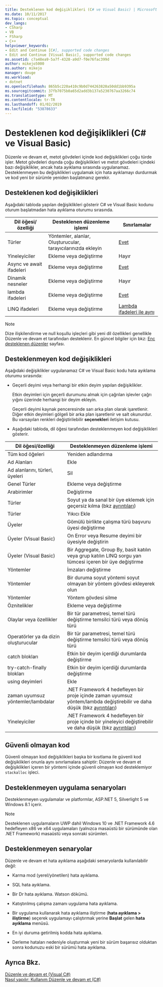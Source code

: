 ```yaml
---
title: Desteklenen kod değişiklikleri (C# ve Visual Basic) | Microsoft Docs
ms.date: 10/11/2017
ms.topic: conceptual
dev_langs:
- CSharp
- VB
- FSharp
- C++
helpviewer_keywords:
- Edit and Continue [C#], supported code changes
- Edit and Continue [Visual Basic], supported code changes
ms.assetid: c7a48ea9-5a7f-4328-a9d7-f0e76fac399d
author: mikejo5000
ms.author: mikejo
manager: douge
ms.workload:
- dotnet
ms.openlocfilehash: 865b5c220a410c9b0d744263820a50dd1bb9395a
ms.sourcegitcommit: 37fb7075b0a65d2add3b137a5230767aa3266c74
ms.translationtype: MT
ms.contentlocale: tr-TR
ms.lasthandoff: 01/02/2019
ms.locfileid: "53878633"
---
```

# <a name="supported-code-changes-c-and-visual-basic"></a>Desteklenen kod değişiklikleri (C# ve Visual Basic)
Düzenle ve devam et, metot gövdeleri içinde kod değişiklikleri çoğu türde işler. Metot gövdeleri dışında çoğu değişiklikleri ve metot gövdeleri içindeki bazı değişiklikler, ancak hata ayıklama sırasında uygulanamaz. Desteklenmeyen bu değişiklikleri uygulamak için hata ayıklamayı durdurmak ve kod yeni bir sürümle yeniden başlatmanız gerekir.

## <a name="supported-changes-to-code"></a>Desteklenen kod değişiklikleri

Aşağıdaki tabloda yapılan değişiklikleri gösterir C# ve Visual Basic kodunu oturum başlatmadan hata ayıklama oturumu sırasında.

|Dil öğesi/özelliği|Desteklenen düzenleme işlemi|Sınırlamalar|
|-|-|-|
|Türler|Yöntemler, alanlar, Oluşturucular, tarayıcılarınızda ekleyin|[Evet](https://github.com/dotnet/roslyn/wiki/EnC-Supported-Edits)|
|Yineleyiciler|Ekleme veya değiştirme|Hayır|
|Async ve await ifadeleri|Ekleme veya değiştirme|[Evet](https://github.com/dotnet/roslyn/wiki/EnC-Supported-Edits)|
|Dinamik nesneler|Ekleme veya değiştirme|Hayır|
|lambda ifadeleri|Ekleme veya değiştirme|[Evet](https://github.com/dotnet/roslyn/wiki/EnC-Supported-Edits)|
|LINQ ifadeleri|Ekleme veya değiştirme|[Lambda ifadeleri ile aynı](https://github.com/dotnet/roslyn/wiki/EnC-Supported-Edits)|

> [!NOTE]
> Dize ilişkilendirme ve null koşullu işleçleri gibi yeni dil özellikleri genellikle Düzenle ve devam et tarafından desteklenir. En güncel bilgiler için bkz: [Enc desteklenen düzenler](https://github.com/dotnet/roslyn/wiki/EnC-Supported-Edits) sayfası.

## <a name="unsupported-changes-to-code"></a>Desteklenmeyen kod değişiklikleri
 Aşağıdaki değişiklikler uygulanamaz C# ve Visual Basic kodu hata ayıklama oturumu sırasında:  
  
-   Geçerli deyimi veya herhangi bir etkin deyim yapılan değişiklikler.  
  
     Etkin deyimleri için geçerli durumunu almak için çağrılan işlevler çağrı yığını üzerinde herhangi bir deyim ekleyin.  
  
     Geçerli deyimi kaynak penceresinde sarı arka plan olarak işaretlenir. Diğer etkin deyimleri gölgeli bir arka plan işaretlenir ve salt okunurdur. Bu varsayılan renkleri değiştirilebilir **seçenekleri** iletişim kutusu.

- Aşağıdaki tabloda, dil öğesi tarafından desteklenmeyen kod değişiklikleri gösterir.

|Dil öğesi/özelliği|Desteklenmeyen düzenleme işlemi|
|-|-|
|Tüm kod öğeleri|Yeniden adlandırma|
|Ad Alanları|Ekle|
|Ad alanlarını, türleri, üyeleri|Sil|
|Genel Türler|Ekleme veya değiştirme|
|Arabirimler|Değiştirme|
|Türler|Soyut ya da sanal bir üye eklemek için geçersiz kılma (bkz [ayrıntıları](https://github.com/dotnet/roslyn/wiki/EnC-Supported-Edits))|
|Türler|Yıkıcı Ekle|
|Üyeler|Gömülü birlikte çalışma türü başvuru üyesi değiştirme|
|Üyeler (Visual Basic)|On Error veya Resume deyimi bir üyesiyle değiştirin|
|Üyeler (Visual Basic)|Bir Aggregate, Group By, basit katılın veya grup katılın LINQ sorgu yan tümcesi içeren bir üye değiştirme|
|Yöntemler|İmzaları değiştirme|
|Yöntemler|Bir duruma soyut yöntemi soyut olmayan bir yöntem gövdesi ekleyerek olun|
|Yöntemler|Yöntem gövdesi silme|
|Öznitelikler|Ekleme veya değiştirme|
|Olaylar veya özellikler|Bir tür parametresi, temel türü değiştirme temsilci türü veya dönüş türü |
|Operatörler ya da dizin oluşturucular|Bir tür parametresi, temel türü değiştirme temsilci türü veya dönüş türü |
|catch blokları|Etkin bir deyim içerdiği durumlarda değiştirme|
|try-catch-finally blokları|Etkin bir deyim içerdiği durumlarda değiştirme|
|using deyimleri|Ekle|
|zaman uyumsuz yöntemler/lambdalar|.NET Framework 4 hedefleyen bir proje içinde zaman uyumsuz yöntem/lambda değiştirebilir ve daha düşük (bkz [ayrıntıları](https://github.com/dotnet/roslyn/wiki/EnC-Supported-Edits))|
|Yineleyiciler|.NET Framework 4 hedefleyen bir proje içinde bir yineleyici değiştirebilir ve daha düşük (bkz [ayrıntıları](https://github.com/dotnet/roslyn/wiki/EnC-Supported-Edits))|
  
## <a name="unsafe-code"></a>Güvenli olmayan kod  
 Güvenli olmayan kod değişiklikleri başka bir kısıtlama ile güvenli kod değişiklikleri onunla aynı sınırlamalara sahiptir: Düzenle ve devam et değişiklikleri içeren bir yöntemi içinde güvenli olmayan kod desteklemiyor `stackalloc` işleci.  

## <a name="unsupported-app-scenarios"></a>Desteklenmeyen uygulama senaryoları

Desteklenmeyen uygulamalar ve platformlar, ASP.NET 5, Silverlight 5 ve Windows 8.1 içerir.

> [!NOTE]
> Desteklenen uygulamaların UWP dahil Windows 10 ve .NET Framework 4.6 hedefleyen x86 ve x64 uygulamaları (yalnızca masaüstü bir sürümünde olan .NET Framework) masaüstü veya sonraki sürümleri.
  
## <a name="unsupported-scenarios"></a>Desteklenmeyen senaryolar  
 Düzenle ve devam et hata ayıklama aşağıdaki senaryolarda kullanılabilir değil:  
  
-   Karma mod (yerel/yönetilen) hata ayıklama.  
  
-   SQL hata ayıklama.  
  
-   Bir Dr hata ayıklama. Watson dökümü.  
  
-   Katıştırılmış çalışma zamanı uygulama hata ayıklama.  
  
-   Bir uygulama kullanarak hata ayıklama iliştirme (**hata ayıklama > iliştirme**) seçerek uygulamayı çalıştırmak yerine **Başlat** gelen **hata ayıklama** menüsü.  
  
-   En iyi duruma getirilmiş kodda hata ayıklama.  
  
-   Derleme hataları nedeniyle oluşturmak yeni bir sürüm başarısız olduktan sonra kodunuzu eski bir sürümü hata ayıklama.
  
## <a name="see-also"></a>Ayrıca Bkz.  
 [Düzenle ve devam et (Visual C#)](../debugger/edit-and-continue-visual-csharp.md)   
 [Nasıl yapılır: Kullanım Düzenle ve devam et (C#)](../debugger/how-to-use-edit-and-continue-csharp.md)